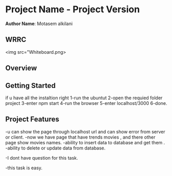 # Project Name - Project Version

**Author Name**: Motasem alkilani

## WRRC
<img src="Whiteboard.png>

## Overview

## Getting Started
if u have all the instaltion right
1-run the ubuntut
2-open the requied folder project
3-enter npm start
4-run the browser
5-enter localhost/3000
6-done.

## Project Features
-u can show the page through localhost url and can show error from server or client.
-now we have page that have trends movies ,
and there other page show movies names.
-ability to insert data to database and get them .
-ability to delete or update data from database.

-I dont have question for this task.


-this task is easy.
